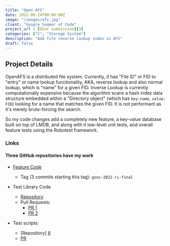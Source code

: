 ```yaml
---
title: "Open AFS"
date: 2022-06-24T00:00:00Z
image: "/images/afs.jpg"
client: "Google Summer of Code"
project_url : [GSoC submission][3]
categories: ["C", "Storage System"]
description: "Add file reverse lookup index in AFS"
draft: false
---
```

## Project Details

OpenAFS is a distributed file system. Currently, it has "File ID" or FID to "entry" or name lookup functionality, AKA, reverse lookup and also normal lookup, which is “name” for a given FID. Inverse Lookup is currently computationally expensive because the algorithm scans a hash index data structure embedded within a "Directory object" (which has `key:name`, `value: FID`) looking for a name that matches the given FID. It is not performant as it's merely brute-forcing the search.

So my code changes add a completely new feature, a key-value database built on top of LMDB, and along with it low-level unit tests, and overall feature tests using the Robotest framework.

### Links

#### Three GitHub repositories have my work

* [Feature Code][1] 
    * Tag (3 commits starting this tag): `gsoc-2022-ri-final`

* Test Library Code
    * [Repository][2]
    * Pull Requests:
        * [PR 1][4]
        * [PR 2][5]

* Test scripts:
    * [Repository] [6]
    * [PR][7]

[1]: https://github.com/vikramrajsitpal/openafs/tree/gsoc-22-ri "Code Repo"
[2]: https://github.com/vikramrajsitpal/robotframework-openafslibrary/tree/gsoc-ri "Code test repo"
[3]: https://docs.google.com/document/d/1LU8FTm5_ZqmoM2XhfZe1YtQUYcV__rDqaQtulWlXS-s/edit?usp=sharing" "GSoC 2022"
[4]: https://github.com/openafs-contrib/robotframework-openafslibrary/pull/3 "Code test PR1"
[5]: https://github.com/openafs-contrib/robotframework-openafslibrary/pull/4 "Code test PR2"
[6]: https://github.com/vikramrajsitpal/openafs-robotest/tree/gsoc-ri "Robotest repo"
[7]: https://github.com/openafs-contrib/openafs-robotest/pull/31 "Robotest PR"